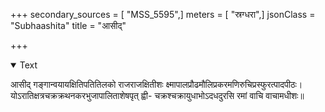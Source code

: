 +++
secondary_sources = [ "MSS_5595",]
meters = [ "स्रग्धरा",]
jsonClass = "Subhaashita"
title = "आसीद्"

+++

<details open><summary>Text</summary>

आसीद् गङ्गान्वयायक्षितिपतितिलको राजराजक्षितीशः क्ष्मापालप्रौढमौलिप्रकरमणिरुचिप्रस्फुरत्पादपीठः।  
योऽरातिक्षत्रचक्रक्रथनकरभुजापालिताशेषपृत् ह्वी- चक्रश्चक्रायुधाभोऽदधदुरसि रमां वाचि वाचामधीशः॥
</details>

